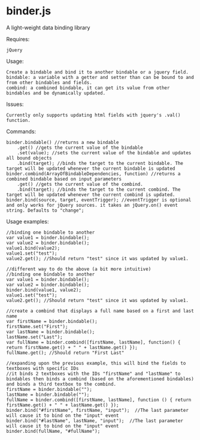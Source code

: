 # binder.js  

A light-weight data binding library  

Requires:
	
	jQuery

Usage:  

	Create a bindable and bind it to another bindable or a jquery field.  
	bindable: a variable with a getter and setter than can be bound to and from other bindables and fields.  
	combind: a combined bindable, it can get its value from other bindables and be dynamically updated.  

Issues:  

	Currently only supports updating html fields with jquery's .val() function.  

Commands:  

	binder.bindable() //returns a new bindable  
		.get() //gets the current value of the bindable  
		.set(value); //sets the current value of the bindable and updates all bound objects  
		.bind(target); //binds the target to the current bindable. The target will be updated whenever the current bindable is updated
	binder.combind(ArrayOfBindableDependencies, function) //returns a combined bindable based on input parameters  
		.get() //gets the current value of the combind.  
		.bind(target); //binds the target to the current combind. The target will be updated whenever the current combind is updated.
	binder.bind(source, target, eventTrigger); //eventTrigger is optional and only works for jQuery sources. it takes an jQuery.on() event string. Defaults to "change"; 

Usage examples:  

	//binding one bindable to another  
	var value1 = binder.bindable();  
	var value2 = binder.bindable();  
	value1.bind(value2);  
	value1.set("test");  
	value2.get(); //Should return "test" since it was updated by value1.  

	//different way to do the above (a bit more intuitive)  
	//binding one bindable to another  
	var value1 = binder.bindable();  
	var value2 = binder.bindable();  
	binder.bind(value1, value2);  
	value1.set("test");  
	value2.get(); //Should return "test" since it was updated by value1.  

	//create a combind that displays a full name based on a first and last name  
	var firstName = binder.bindable();  
	firstName.set("First");  
	var lastName = binder.bindable();  
	lastName.set("Last");  
	var fullName = binder.combind([firstName, lastName], function() { return firstName.get() + " " + lastName.get() });  
	fullName.get(); //Should return "First Last"  

	//expanding upon the previous example, this will bind the fields to textboxes with specific IDs  
	//it binds 2 textboxes with the IDs "firstName" and "lastName" to bindables then binds a combind (based on the aforementioned bindables) and binds a third textbox to the combind.  
	firstName = binder.bindable("");  
	lastName = binder.bindable("");  
	fullName = binder.combind([firstName, lastName], function () { return firstName.get() + " " + lastName.get() });  
	binder.bind("#firstName", firstName, "input");  //The last parameter will cause it to bind on the "input" event
	binder.bind("#lastName", lastName, "input");  //The last parameter will cause it to bind on the "input" event
	binder.bind(fullName, "#fullName");  
